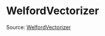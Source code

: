 # WelfordVectorizer

Source: [WelfordVectorizer](../../../csrc/device_lower/pass/vectorize_welford.cpp#L31)
